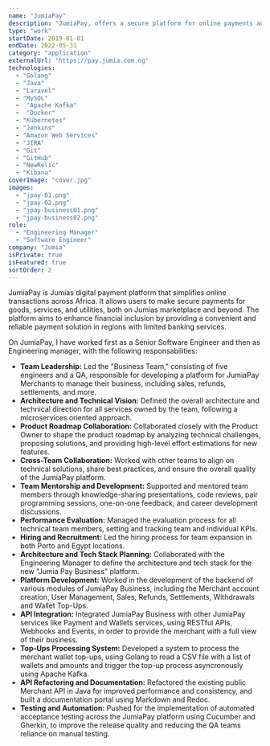 ```yaml
---
name: "JumiaPay"
description: "JumiaPay, offers a secure platform for online payments and financial transactions across Africa, simplifying purchases and utility payments."
type: "work"
startDate: 2019-01-01
endDate: 2022-05-31
category: "application"
externalUrl: "https://pay.jumia.com.ng"
technologies:
  - "Golang"
  - "Java"
  - "Laravel"
  - "MySQL"
  -  "Apache Kafka"
  -  "Docker"
  - "Kubernetes"
  - "Jenkins"
  - "Amazon Web Services"
  - "JIRA"
  - "Git"
  - "GitHub"
  - "NewRelic"
  - "Kibana"
coverImage: "cover.jpg"
images:
  - "jpay-01.png"
  - "jpay-02.png"
  - "jpay-business01.png"
  - "jpay-business02.png"
role:
  - "Engineering Manager"
  - "Software Engineer"
company: "Jumia"
isPrivate: true
isFeatured: true
sortOrder: 2
---
```


JumiaPay is Jumias digital payment platform that simplifies online transactions across Africa. It allows users to make secure payments for goods, services, and utilities, both on Jumias marketplace and beyond. The platform aims to enhance financial inclusion by providing a convenient and reliable payment solution in regions with limited banking services.

On JumiaPay, I have worked first as a Senior Software Engineer and then as Engineering manager, with the following responsabilities:

- **Team Leadership:** Led the "Business Team," consisting of five engineers and a QA, responsible for developing a platform for JumiaPay Merchants to manage their business, including sales, refunds, settlements, and more.
- **Architecture and Technical Vision:** Defined the overall architecture and technical direction for all services owned by the team, following a microservices oriented approach.
- **Product Roadmap Collaboration:** Collaborated closely with the Product Owner to shape the product roadmap by analyzing technical challenges, proposing solutions, and providing high-level effort estimations for new features.
- **Cross-Team Collaboration:** Worked with other teams to align on technical solutions, share best practices, and ensure the overall quality of the JumiaPay platform.
- **Team Mentorship and Development:** Supported and mentored team members through knowledge-sharing presentations, code reviews, pair programming sessions, one-on-one feedback, and career development discussions.
- **Performance Evaluation:** Managed the evaluation process for all technical team members, setting and tracking team and individual KPIs.
- **Hiring and Recruitment:** Led the hiring process for team expansion in both Porto and Egypt locations.
- **Architecture and Tech Stack Planning:** Collaborated with the Engineering Manager to define the architecture and tech stack for the new "Jumia Pay Business" platform.
- **Platform Development:** Worked in the development of the backend of various modules of JumiaPay Business, including the Merchant account creation, User Management, Sales, Refunds, Settlements, Withdrawals and Wallet Top-Ups.
- **API Integration:** Integrated JumiaPay Business  with other JumiaPay services like Payment and Wallets services, using RESTful APIs, Webhooks and Events, in order to provide the merchant with a full view of their business.
- **Top-Ups Processing System:** Developed a system to process the merchant wallet top-ups, using Golang to read a CSV file with a list of wallets and amounts and trigger the top-up process asyncronously using Apache Kafka.
- **API Refactoring and Documentation:** Refactored the existing public Merchant API in Java for improved performance and consistency, and built a documentation portal using Markdown and Redoc.
- **Testing and Automation:** Pushed for the implementation of automated acceptance testing across the JumiaPay platform using Cucumber and Gherkin, to improve the release quality and reducing the QA teams reliance on manual testing.
